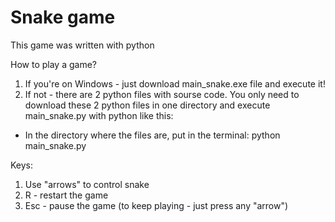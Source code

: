 # Snake game
This game was written with python

How to play a game?
1. If you're on Windows - just download main_snake.exe file and execute it!
2. If not - there are 2 python files with sourse code. You only need to download these 2 python files in one directory and execute main_snake.py with python like this:
* In the directory where the files are, put in the terminal: python main_snake.py

Keys:
1. Use "arrows" to control snake
2. R - restart the game
3. Esc - pause the game (to keep playing - just press any "arrow")
